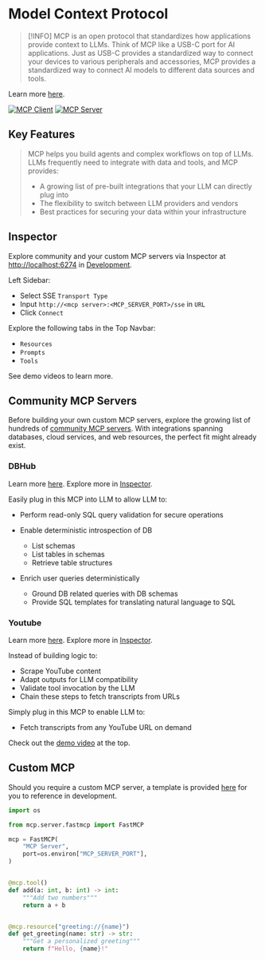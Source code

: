 # Model Context Protocol

> [!INFO]
> MCP is an open protocol that standardizes how applications provide context to LLMs. Think of MCP like a USB-C port for AI applications. Just as USB-C provides a standardized way to connect your devices to various peripherals and accessories, MCP provides a standardized way to connect AI models to different data sources and tools.

Learn more [here](https://modelcontextprotocol.io/introduction).

[![MCP Client](https://img.shields.io/github/stars/modelcontextprotocol/python-sdk?logo=modelcontextprotocol&label=MCP-Client)](https://github.com/modelcontextprotocol/python-sdk) [![MCP Server](https://img.shields.io/github/stars/modelcontextprotocol/servers?logo=modelcontextprotocol&label=MCP-Servers)](https://github.com/modelcontextprotocol/servers)

## Key Features

> MCP helps you build agents and complex workflows on top of LLMs. LLMs frequently need to integrate with data and tools, and MCP provides:
> - A growing list of pre-built integrations that your LLM can directly plug into
> - The flexibility to switch between LLM providers and vendors
> - Best practices for securing your data within your infrastructure

## Inspector

Explore community and your custom MCP servers via Inspector at [http://localhost:6274](http://localhost:6274) in [Development](./quick-start#development).

Left Sidebar:

- Select SSE `Transport Type`
- Input `http://<mcp server>:<MCP_SERVER_PORT>/sse` in `URL`
- Click `Connect`

Explore the following tabs in the Top Navbar:

- `Resources`
- `Prompts`
- `Tools`

See demo videos to learn more.

## Community MCP Servers

Before building your own custom MCP servers, explore the growing list of hundreds of [community MCP servers](https://github.com/modelcontextprotocol/servers). With integrations spanning databases, cloud services, and web resources, the perfect fit might already exist.

### DBHub

Learn more [here](https://github.com/bytebase/dbhub). Explore more in [Inspector](#inspector).

Easily plug in this MCP into LLM to allow LLM to:

- Perform read-only SQL query validation for secure operations

- Enable deterministic introspection of DB
  - List schemas
  - List tables in schemas
  - Retrieve table structures

- Enrich user queries deterministically
  - Ground DB related queries with DB schemas
  - Provide SQL templates for translating natural language to SQL

### Youtube

Learn more [here](https://github.com/Klavis-AI/klavis/tree/main/mcp_servers/youtube). Explore more in [Inspector](#inspector).

Instead of building logic to:

- Scrape YouTube content
- Adapt outputs for LLM compatibility
- Validate tool invocation by the LLM
- Chain these steps to fetch transcripts from URLs

Simply plug in this MCP to enable LLM to:

- Fetch transcripts from any YouTube URL on demand

Check out the [demo video](#video-demo) at the top.

## Custom MCP

Should you require a custom MCP server, a template is provided [here](https://github.com/NicholasGoh/fastapi-mcp-langgraph-template/blob/main/backend/shared_mcp/tools.py) for you to reference in development.

```python
import os

from mcp.server.fastmcp import FastMCP

mcp = FastMCP(
    "MCP Server",
    port=os.environ["MCP_SERVER_PORT"],
)


@mcp.tool()
def add(a: int, b: int) -> int:
    """Add two numbers"""
    return a + b


@mcp.resource("greeting://{name}")
def get_greeting(name: str) -> str:
    """Get a personalized greeting"""
    return f"Hello, {name}!"
```
